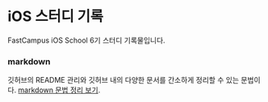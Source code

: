 # iOS 스터디 기록

FastCampus iOS School 6기 스터디 기록물입니다.


### markdown
깃허브의 README 관리와 깃허브 내의 다양한 문서를 간소하게 정리할 수 있는 문법이다.
[markdown 문법 정리 보기](/study/markdown.md "markdown 문법 정리").